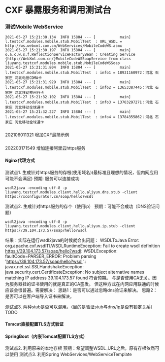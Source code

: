# CXF 暴露服务和调用测试台

### 测试Mobile WebService
```
2021-05-27 15:21:30.134  INFO 15804 --- [           main] l.testcxf.modules.mobile.stub.MobilTest  : URL_WSDL = http://ws.webxml.com.cn/WebServices/MobileCodeWS.asmx
2021-05-27 15:21:30.197  INFO 15804 --- [           main] o.a.c.w.s.f.ReflectionServiceFactoryBean : Creating Service {http://WebXml.com.cn/}MobileCodeWSSoapService from class liuyang.testcxf.modules.mobile.stub.MobileCodeWSSoap
2021-05-27 15:21:31.804  INFO 15804 --- [           main] l.testcxf.modules.mobile.stub.MobilTest  : info1 = 18931160972：河北 石家庄 河北电信CDMA卡
2021-05-27 15:21:31.929  INFO 15804 --- [           main] l.testcxf.modules.mobile.stub.MobilTest  : info2 = 13653387445：河北 石家庄 河北移动神州行卡
2021-05-27 15:21:32.102  INFO 15804 --- [           main] l.testcxf.modules.mobile.stub.MobilTest  : info3 = 13703297271：河北 石家庄 河北移动全球通卡
2021-05-27 15:21:32.227  INFO 15804 --- [           main] l.testcxf.modules.mobile.stub.MobilTest  : info4 = 13784355862：河北 石家庄 河北移动全球通卡
```

### 
202106011321 增加CXF最简示例


###
202203171549 增加连接阿里云https服务


#### Nginx代理方式
测试点1. 生成针对https服务的存根(使用域名)(最标准且理想的情况，但内网应用可能不会满足)
预期: 服务可以连接成功
```shell
wsdl2java -encoding utf-8 -p liuyang.testcxf.modules.client.hello.aliyun.dns.stub -client https://xconfigurator.cn/soap/hello?wsdl
```
测试点2. 生成针对https服务的存个（使用ip）
预期：可能不会成功（DNS验证问题）
```shell
wsdl2java -encoding utf-8 -p liuyang.testcxf.modules.client.hello.aliyun.ip.stub -client https://39.104.173.57/soap/hello?wsdl
```
结果：实际在运行wsdl2java的时候就会出问题：
WSDLToJava Error: org.apache.cxf.wsdl11.WSDLRuntimeException: Fail to create wsdl definition https://39.104.173.57/soap/hello?wsdl: WSDLException: faultCode=PARSER_ERROR: Problem parsing 'https://39.104.173.57/soap/hello?wsdl'.: javax.net.ssl.SSLHandshakeException: java.security.cert.CertificateException: No subject alternative names matching IP address 39.104.173.57 found
符合预期。
与是否使用CA无关。因为服务器挂的证书使用的就是真正的CA签发。
但这种方式在内网应用联通的时候应该会很普遍。需要解决：
    思路1：是否可以通过忽略dns验证来解决。
    思路2：是否可以在客户端导入证书来解决。


测试点3. 两种stub是否可以混用。（目的是验证stub与dns/ip是否有锁定关系）
TODO

#### Tomcat直接配置TLS方式验证


#### SpringBoot（内嵌Tomcat配置TLS方式）



测试点2. 利用原来的本地存根
预期：希望调整WSDL_URL之后，原有存根依然可以使用
测试点3. 利用Spring WebServices/WebServiceTemplate

